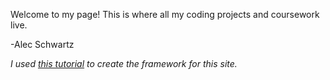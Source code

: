 Welcome to my page! This is where all my coding projects and coursework live.

-Alec Schwartz

*I used [this tutorial](http://jmcglone.com/guides/github-pages/) to create the framework for this site.*
